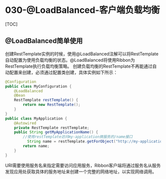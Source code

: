 # 030-@LoadBalanced-客户端负载均衡

[TOC]

## @LoadBalanced简单使用

创建RestTemplate实例的时候，使用@LoadBalanced注解可以将RestTemplate自动配置为使用负载均衡的状态。@LoadBalanced将使用Ribbon为RestTemplate执行负载均衡策略。
创建负载均衡的RestTemplate不再能通过自动配置来创建，必须通过配置类创建，具体实例如下所示：

```java
@Configuration
public class MyConfiguration {
    @LoadBalanced
    @Bean
    RestTemplate restTemplate() {
        return new RestTemplate();
    }
}
public class MyApplication {
    @Autowired
    private RestTemplate restTemplate;
    public String getMyApplicationName() {
        //使用restTemplate访问my-application微服务的/name接口
          String name = restTemplate.getForObject("http://my-application/name", String.class);
        return name;
    }
}
```

URI需要使用服务名来指定需要访问应用服务，Ribbon客户端将通过服务名从服务发现应用处获取具体的服务地址来创建一个完整的网络地址，以实现网络调用。

